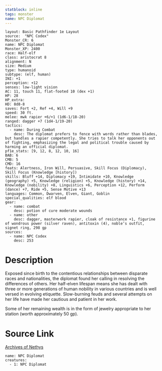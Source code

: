 ```yaml
---
statblock: inline
tags: monster
name: NPC Diplomat
---
```

```statblock
layout: Basic Pathfinder 1e Layout
source:  "NPC Codex"
Monster_CR: 6
name: NPC Diplomat
Monster_XP: 2400
race: Half-elf
class: aristocrat 8
alignment: N
size: Medium
type: humanoid
subtype: (elf, human)
INI: +1
perception: +12
senses: low-light vision
AC: 11, touch 11, flat-footed 10 (dex +1)
HP: 28
HP_extra: 
HD: 8d8-8
saves: Fort +2, Ref +4, Will +9
speed: 30 ft.
melee: mwk rapier +6/+1 (1d6-1/18-20)
ranged: dagger +7 (1d4-1/19-20)
tactics:
  - name: During Combat
    desc: The diplomat prefers to fence with words rather than blades, but handles a rapier competently. She tries to talk her opponents out of fighting, emphasizing the legal and political trouble caused by harming an official diplomat.
pf1e_stats: [9, 12, 8, 12, 10, 16]
BAB: 6
CMB: 5
CMD: 16
feats: Alertness, Iron Will, Persuasive, Skill Focus (Diplomacy), Skill Focus (Knowledge [history])
skills: Bluff +14, Diplomacy +19, Intimidate +10, Knowledge (geography) +5, Knowledge (religion) +5, Knowledge (history) +14, Knowledge (nobility) +8, Linguistics +6, Perception +12, Perform (dance) +7, Ride +5, Sense Motive +13
languages: Common, Dwarven, Elven, Giant, Goblin
special_qualities: elf blood
gear:
  - name: combat
    desc: potion of cure moderate wounds
  - name: other
    desc: dagger, masterwork rapier, cloak of resistance +1, figurine of wondrous power (silver raven), antitoxin (4), noble’s outfit, signet ring, 298 gp
sources:
  - name: NPC Codex
    desc: 253
```
# Description
Exposed since birth to the contentious relationships between disparate races and nationalities, the diplomat found her calling in resolving the differences of others. Her half-elven lifespan means she has dealt with three or more generations of human nobility in various countries and is well versed in evolving etiquette. Slow-burning feuds and several attempts on her life have made her cautious and patient in her work.

Some of her remaining wealth is in the form of jewelry appropriate to her station (worth approximately 50 gp).
# Source Link
[Archives of Nethys](https://aonprd.com/NPCDisplay.aspx?ItemName=Diplomat)
```encounter-table
name: NPC Diplomat
creatures:
  - 1: NPC Diplomat
```
